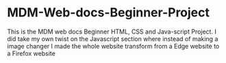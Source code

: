 # MDM-Web-docs-Beginner-Project
This is the MDM web docs Beginner HTML, CSS and Java-script Project. I did take my own twist on the Javascript section where instead of making a image changer I made the whole website transform from a Edge website to a Firefox website
